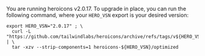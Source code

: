 You are running heroicons v2.0.17. To upgrade in place, you can run the following command,
where your `HERO_VSN` export is your desired version:

    export HERO_VSN="2.0.17" ; \
      curl -L "https://github.com/tailwindlabs/heroicons/archive/refs/tags/v${HERO_VSN}.tar.gz" | \
      tar -xzv --strip-components=1 heroicons-${HERO_VSN}/optimized
